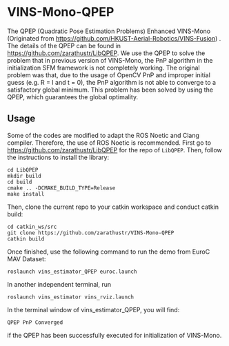 # VINS-Mono-QPEP
The QPEP (Quadratic Pose Estimation Problems) Enhanced VINS-Mono (Originated from https://github.com/HKUST-Aerial-Robotics/VINS-Fusion) . The details of the QPEP can be found in https://github.com/zarathustr/LibQPEP. We use the QPEP to solve the problem that in previous version of VINS-Mono, the PnP algorithm in the initialization SFM framework is not completely working. The original problem was that, due to the usage of OpenCV PnP and improper initial guess (e.g. R = I and t = 0), the PnP algorithm is not able to converge to a satisfactory global minimum. This problem has been solved by using the QPEP, which guarantees the global optimality.

## Usage
Some of the codes are modified to adapt the ROS Noetic and Clang compiler. Therefore, the use of ROS Noetic is recommended. First go to https://github.com/zarathustr/LibQPEP for the repo of ```LibQPEP```. Then, follow the instructions to install the library:
```
cd LibQPEP
mkdir build
cd build
cmake .. -DCMAKE_BUILD_TYPE=Release
make install
```

Then, clone the current repo to your catkin workspace and conduct catkin build:
```
cd catkin_ws/src
git clone https://github.com/zarathustr/VINS-Mono-QPEP
catkin build
```

Once finished, use the following command to run the demo from EuroC MAV Dataset:
```
roslaunch vins_estimator_QPEP euroc.launch
```
In another independent terminal, run
```
roslaunch vins_estimator vins_rviz.launch
```
In the terminal window of vins_estimator_QPEP, you will find:
```
QPEP PnP Converged
```
if the QPEP has been successfully executed for initialization of VINS-Mono.
